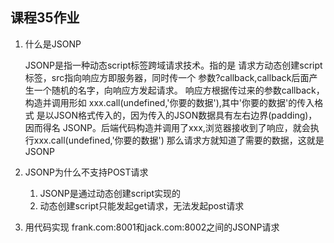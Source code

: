 ## 课程35作业

1. 什么是JSONP

    JSONP是指一种动态script标签跨域请求技术。指的是
请求方动态创建script标签，src指向响应方即服务器，同时传一个
参数?callback,callback后面产生一个随机的名字，向响应方发起请求。
响应方根据传过来的参数callback，构造并调用形如
xxx.call(undefined,'你要的数据'),其中'你要的数据'的传入格式
是以JSON格式传入的，因为传入的JSON数据具有左右边界(padding)，因而得名
JSONP。后端代码构造并调用了xxx,浏览器接收到了响应，就会执行xxx.call(undefined,'你要的数据')
那么请求方就知道了需要的数据，这就是JSONP
 
2. JSONP为什么不支持POST请求

    1. JSONP是通过动态创建script实现的
    2. 动态创建script只能发起get请求，无法发起post请求
    
3. 用代码实现 frank.com:8001和jack.com:8002之间的JSONP请求
    